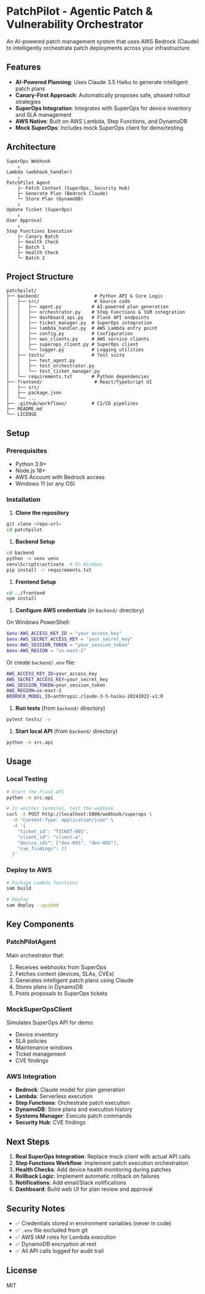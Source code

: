# PatchPilot - Agentic Patch & Vulnerability Orchestrator

An AI-powered patch management system that uses AWS Bedrock (Claude) to intelligently orchestrate patch deployments across your infrastructure.

## Features

- **AI-Powered Planning**: Uses Claude 3.5 Haiku to generate intelligent patch plans
- **Canary-First Approach**: Automatically proposes safe, phased rollout strategies
- **SuperOps Integration**: Integrates with SuperOps for device inventory and SLA management
- **AWS Native**: Built on AWS Lambda, Step Functions, and DynamoDB
- **Mock SuperOps**: Includes mock SuperOps client for demo/testing

## Architecture

```text
SuperOps Webhook
    ↓
Lambda (webhook_handler)
    ↓
PatchPilot Agent
    ├─ Fetch Context (SuperOps, Security Hub)
    ├─ Generate Plan (Bedrock Claude)
    └─ Store Plan (DynamoDB)
    ↓
Update Ticket (SuperOps)
    ↓
User Approval
    ↓
Step Functions Execution
    ├─ Canary Batch
    ├─ Health Check
    ├─ Batch 1
    ├─ Health Check
    └─ Batch 2
```

## Project Structure

```text
patchpilot/
├── backend/                    # Python API & Core Logic
│   ├── src/                    # Source code
│   │   ├── agent.py           # AI-powered plan generation
│   │   ├── orchestrator.py    # Step Functions & SSM integration
│   │   ├── dashboard_api.py   # Flask API endpoints
│   │   ├── ticket_manager.py  # SuperOps integration
│   │   ├── lambda_handler.py  # AWS Lambda entry point
│   │   ├── config.py          # Configuration
│   │   ├── aws_clients.py     # AWS service clients
│   │   ├── superops_client.py # SuperOps client
│   │   └── logger.py          # Logging utilities
│   ├── tests/                 # Test suite
│   │   ├── test_agent.py
│   │   ├── test_orchestrator.py
│   │   └── test_ticket_manager.py
│   └── requirements.txt       # Python dependencies
├── frontend/                   # React/TypeScript UI
│   ├── src/
│   ├── package.json
│   └── ...
├── .github/workflows/         # CI/CD pipelines
├── README.md
└── LICENSE
```

## Setup

### Prerequisites

- Python 3.9+
- Node.js 18+
- AWS Account with Bedrock access
- Windows 11 (or any OS)

### Installation

1. **Clone the repository**

```bash
git clone <repo-url>
cd patchpilot
```

1. **Backend Setup**

```bash
cd backend
python -m venv venv
venv\Scripts\activate  # On Windows
pip install -r requirements.txt
```

1. **Frontend Setup**

```bash
cd ../frontend
npm install
```

1. **Configure AWS credentials** (in `backend/` directory)

On Windows PowerShell:

```powershell
$env:AWS_ACCESS_KEY_ID = "your_access_key"
$env:AWS_SECRET_ACCESS_KEY = "your_secret_key"
$env:AWS_SESSION_TOKEN = "your_session_token"
$env:AWS_REGION = "us-east-2"
```

Or create `backend/.env` file:

```bash
AWS_ACCESS_KEY_ID=your_access_key
AWS_SECRET_ACCESS_KEY=your_secret_key
AWS_SESSION_TOKEN=your_session_token
AWS_REGION=us-east-2
BEDROCK_MODEL_ID=anthropic.claude-3-5-haiku-20241022-v1:0
```

1. **Run tests** (from `backend/` directory)

```bash
pytest tests/ -v
```

1. **Start local API** (from `backend/` directory)

```bash
python -m src.api
```

## Usage

### Local Testing

```bash
# Start the Flask API
python -m src.api

# In another terminal, test the webhook
curl -X POST http://localhost:5000/webhook/superops \
  -H "Content-Type: application/json" \
  -d '{
    "ticket_id": "TICKET-001",
    "client_id": "client-a",
    "device_ids": ["dev-001", "dev-002"],
    "cve_findings": []
  }'
```

### Deploy to AWS

```bash
# Package Lambda functions
sam build

# Deploy
sam deploy --guided
```

## Key Components

### PatchPilotAgent

Main orchestrator that:

1. Receives webhooks from SuperOps
2. Fetches context (devices, SLAs, CVEs)
3. Generates intelligent patch plans using Claude
4. Stores plans in DynamoDB
5. Posts proposals to SuperOps tickets

### MockSuperOpsClient

Simulates SuperOps API for demo:

- Device inventory
- SLA policies
- Maintenance windows
- Ticket management
- CVE findings

### AWS Integration

- **Bedrock**: Claude model for plan generation
- **Lambda**: Serverless execution
- **Step Functions**: Orchestrate patch execution
- **DynamoDB**: Store plans and execution history
- **Systems Manager**: Execute patch commands
- **Security Hub**: CVE findings

## Next Steps

1. **Real SuperOps Integration**: Replace mock client with actual API calls
2. **Step Functions Workflow**: Implement patch execution orchestration
3. **Health Checks**: Add device health monitoring during patches
4. **Rollback Logic**: Implement automatic rollback on failures
5. **Notifications**: Add email/Slack notifications
6. **Dashboard**: Build web UI for plan review and approval

## Security Notes

- ✅ Credentials stored in environment variables (never in code)
- ✅ `.env` file excluded from git
- ✅ AWS IAM roles for Lambda execution
- ✅ DynamoDB encryption at rest
- ✅ All API calls logged for audit trail

## License

MIT

